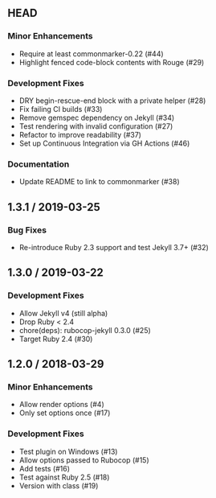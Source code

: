## HEAD

### Minor Enhancements

  * Require at least commonmarker-0.22 (#44)
  * Highlight fenced code-block contents with Rouge (#29)

### Development Fixes

  * DRY begin-rescue-end block with a private helper (#28)
  * Fix failing CI builds (#33)
  * Remove gemspec dependency on Jekyll (#34)
  * Test rendering with invalid configuration (#27)
  * Refactor to improve readability (#37)
  * Set up Continuous Integration via GH Actions (#46)

### Documentation

  * Update README to link to commonmarker (#38)

## 1.3.1 / 2019-03-25

### Bug Fixes

  * Re-introduce Ruby 2.3 support and test Jekyll 3.7+ (#32)

## 1.3.0 / 2019-03-22

### Development Fixes

  * Allow Jekyll v4 (still alpha)
  * Drop Ruby < 2.4
  * chore(deps): rubocop-jekyll 0.3.0 (#25)
  * Target Ruby 2.4 (#30)

## 1.2.0 / 2018-03-29

### Minor Enhancements

  * Allow render options (#4)
  * Only set options once (#17)

### Development Fixes

  * Test plugin on Windows (#13)
  * Allow options passed to Rubocop (#15)
  * Add tests (#16)
  * Test against Ruby 2.5 (#18)
  * Version with class (#19)
